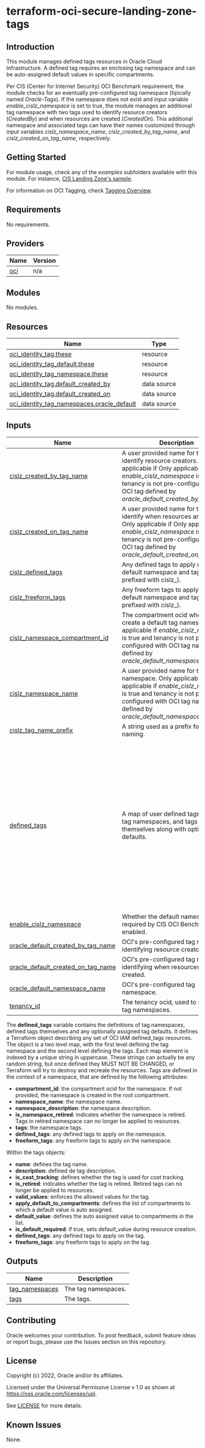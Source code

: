 # terraform-oci-secure-landing-zone-tags

## Introduction

This module manages defined tags resources in Oracle Cloud Infrastructure. A defined tag requires an enclosing tag namespace and can be auto-assigned default values in specific compartments.

Per CIS (Center for Internet Security) OCI Benchmark requirement, the module checks for an eventually pre-configured tag namespace (tipically named *Oracle-Tags*). If the namespace does not exist and input variable *enable_cislz_namespace* is set to true, the module manages an additional tag namespace with two tags used to identify resource creators (*CreatedBy*) and when resources are created (*CreatedOn*). This additional namespace and associated tags can have their names customized through input variables *cislz_namespace_name*, *cislz_created_by_tag_name*, and *cislz_created_on_tag_name*, respectively.

## Getting Started

For module usage, check any of the *examples* subfolders available with this module. For instance, [CIS Landing Zone's sample](./examples/cis-landing-zone-quickstart).

For information on OCI Tagging, check [Tagging Overview](https://docs.oracle.com/en-us/iaas/Content/Tagging/Concepts/taggingoverview.htm).

## Requirements

No requirements.

## Providers

| Name | Version |
|------|---------|
| <a name="provider_oci"></a> [oci](#provider\_oci) | n/a |

## Modules

No modules.

## Resources

| Name | Type |
|------|------|
| [oci_identity_tag.these](https://registry.terraform.io/providers/oracle/oci/latest/docs/resources/identity_tag) | resource |
| [oci_identity_tag_default.these](https://registry.terraform.io/providers/oracle/oci/latest/docs/resources/identity_tag_default) | resource |
| [oci_identity_tag_namespace.these](https://registry.terraform.io/providers/oracle/oci/latest/docs/resources/identity_tag_namespace) | resource |
| [oci_identity_tag.default_created_by](https://registry.terraform.io/providers/oracle/oci/latest/docs/data-sources/identity_tag) | data source |
| [oci_identity_tag.default_created_on](https://registry.terraform.io/providers/oracle/oci/latest/docs/data-sources/identity_tag) | data source |
| [oci_identity_tag_namespaces.oracle_default](https://registry.terraform.io/providers/oracle/oci/latest/docs/data-sources/identity_tag_namespaces) | data source |

## Inputs

| Name | Description | Type | Default | Required |
|------|-------------|------|---------|:--------:|
| <a name="input_cislz_created_by_tag_name"></a> [cislz\_created\_by\_tag\_name](#input\_cislz\_created\_by\_tag\_name) | A user provided name for the tag to identify resource creators. Only applicable if Only applicable if *enable\_cislz\_namespace* is true and tenancy is not pre-configured with OCI tag defined by *oracle\_default\_created\_by\_tag\_name*. | `string` | `null` | no |
| <a name="input_cislz_created_on_tag_name"></a> [cislz\_created\_on\_tag\_name](#input\_cislz\_created\_on\_tag\_name) | A user provided name for the tag to identify when resources are created. Only applicable if Only applicable if *enable\_cislz\_namespace* is true and tenancy is not pre-configured with OCI tag defined by *oracle\_default\_created\_on\_tag\_name*. | `string` | `null` | no |
| <a name="input_cislz_defined_tags"></a> [cislz\_defined\_tags](#input\_cislz\_defined\_tags) | Any defined tags to apply on the default namespace and tags (those prefixed with cislz\_). | `map(string)` | `null` | no |
| <a name="input_cislz_freeform_tags"></a> [cislz\_freeform\_tags](#input\_cislz\_freeform\_tags) | Any freeform tags to apply on the default namespace and tags (those prefixed with cislz\_). | `map(string)` | `null` | no |
| <a name="input_cislz_namespace_compartment_id"></a> [cislz\_namespace\_compartment\_id](#input\_cislz\_namespace\_compartment\_id) | The compartment ocid where to create a default tag namespace. Only applicable if *enable\_cislz\_namespace* is true and tenancy is not pre-configured with OCI tag namespace defined by *oracle\_default\_namespace\_name*. | `string` | n/a | yes |
| <a name="input_cislz_namespace_name"></a> [cislz\_namespace\_name](#input\_cislz\_namespace\_name) | A user provided name for the default namespace. Only applicable if Only applicable if *enable\_cislz\_namespace* is true and tenancy is not pre-configured with OCI tag namespace defined by *oracle\_default\_namespace\_name*. | `string` | `null` | no |
| <a name="input_cislz_tag_name_prefix"></a> [cislz\_tag\_name\_prefix](#input\_cislz\_tag\_name\_prefix) | A string used as a prefix for resource naming. | `string` | `"cislz"` | no |
| <a name="input_defined_tags"></a> [defined\_tags](#input\_defined\_tags) | A map of user defined tags, made of tag namespaces, and tags themselves along with optional tag defaults. | <pre>map(object({<br>    compartment_id        = string,<br>    namespace_name        = string,<br>    namespace_description = string,<br>    is_namespace_retired  = bool,<br>    defined_tags          = map(string),<br>    freeform_tags         = map(string)<br>    tags = map(object({<br>      name = string,<br>      description = string,<br>      is_cost_tracking = bool,<br>      is_retired = bool,<br>      valid_values = list(string),<br>      apply_default_to_compartments = list(string),<br>      default_value = string,<br>      is_default_required = bool,<br>      defined_tags  = map(string),<br>      freeform_tags = map(string)<br>    }))<br>  }))</pre> | `{}` | no |
| <a name="input_enable_cislz_namespace"></a> [enable\_cislz\_namespace](#input\_enable\_cislz\_namespace) | Whether the default namespace required by CIS OCI Benchmark is enabled. | `bool` | `true` | no |
| <a name="input_oracle_default_created_by_tag_name"></a> [oracle\_default\_created\_by\_tag\_name](#input\_oracle\_default\_created\_by\_tag\_name) | OCI's pre-configured tag name for identifying resource creators. | `string` | `"CreatedBy"` | no |
| <a name="input_oracle_default_created_on_tag_name"></a> [oracle\_default\_created\_on\_tag\_name](#input\_oracle\_default\_created\_on\_tag\_name) | OCI's pre-configured tag name for identifying when resources are created. | `string` | `"CreatedOn"` | no |
| <a name="input_oracle_default_namespace_name"></a> [oracle\_default\_namespace\_name](#input\_oracle\_default\_namespace\_name) | OCI's pre-configured tag namespace. | `string` | `"Oracle-Tags"` | no |
| <a name="input_tenancy_id"></a> [tenancy\_id](#input\_tenancy\_id) | The tenancy ocid, used to search on tag namespaces. | `string` | n/a | yes |

The **defined_tags** variable contains the definitions of tag namespaces, defined tags themselves and any optionally assigned tag defaults.
It defines a Terraform object describing any set of OCI IAM defined_tags resources.
The object is a two level map, with the first level defining the tag namespace and the second level defining
the tags. Each map element is indexed by a unique string in uppercase. These strings can actually be any random string, 
but once defined they MUST NOT BE CHANGED, or Terraform will try to destroy and recreate the resources.
Tags are defined in the context of a namespace, that are defined by the following attributes:
- **compartment_id**: the compartment ocid for the namespace. If not provided, the namespace is created in the root compartment.
- **namespace_name**: the namespace name.
- **namespace_description**: the namespace description.
- **is_namespace_retired**: indicates whether the namespace is retired. Tags in retired namespace can no longer be applied to resources.
- **tags**: the namespace tags.
- **defined_tags**: any defined tags to apply on the namespace.
- **freeform_tags**: any freeform tags to apply on the namespace.

Within the tags objects:
- **name**: defines the tag name.
- **description**: defined de tag description.
- **is_cost_tracking**: defines whether the tag is used for cost tracking.
- **is_retired**: indicates whether the tag is retired. Retired tags can no longer be applied to resources.
- **valid_values**: enforces the allowed values for the tag. 
- **apply_default_to_compartments**: defines the list of compartments to which a default value is auto assigned.
- **default_value**: defines the auto assigned value to compartments in the list.
- **is_default_required**: if true, sets default_value during resource creation.
- **defined_tags**: any defined tags to apply on the tag.
- **freeform_tags**: any freeform tags to apply on the tag.

## Outputs

| Name | Description |
|------|-------------|
| <a name="output_tag_namespaces"></a> [tag\_namespaces](#output\_tag\_namespaces) | The tag namespaces. |
| <a name="output_tags"></a> [tags](#output\_tags) | The tags. |

## Contributing
Oracle welcomes your contribution. To post feedback, submit feature ideas or report bugs, please use the Issues section on this repository.	

## License
Copyright (c) 2022, Oracle and/or its affiliates.

Licensed under the Universal Permissive License v 1.0 as shown at https://oss.oracle.com/licenses/upl.

See [LICENSE](LICENSE) for more details.

## Known Issues
None.

